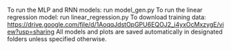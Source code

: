 To run the MLP and RNN models: run model_gen.py
To run the linear regression model: run linear_regression.py
To download training data: https://drive.google.com/file/d/1AoqqJdstOpGPU6EQOJ2_i4yxOcMxzygE/view?usp=sharing
All models and plots are saved automatically in designated folders unless specified otherwise.
